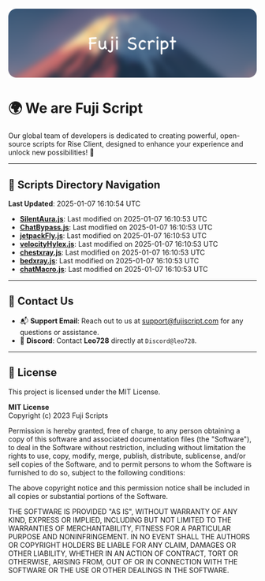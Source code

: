 ![Banner](.github/b.webp)

# 🌍 **We are Fuji Script**

Our global team of developers is dedicated to creating powerful, open-source scripts for Rise Client, designed to enhance your experience and unlock new possibilities! 🌟

---
<!-- SCRIPTS_NAVIGATION_START -->
## 📂 **Scripts Directory Navigation**

**Last Updated**: 2025-01-07 16:10:54 UTC

- **[SilentAura.js](scripts/SilentAura.js)**: Last modified on 2025-01-07 16:10:53 UTC
- **[ChatBypass.js](scripts/ChatBypass.js)**: Last modified on 2025-01-07 16:10:53 UTC
- **[jetpackFly.js](scripts/jetpackFly.js)**: Last modified on 2025-01-07 16:10:53 UTC
- **[velocityHylex.js](scripts/velocityHylex.js)**: Last modified on 2025-01-07 16:10:53 UTC
- **[chestxray.js](scripts/chestxray.js)**: Last modified on 2025-01-07 16:10:53 UTC
- **[bedxray.js](scripts/bedxray.js)**: Last modified on 2025-01-07 16:10:53 UTC
- **[chatMacro.js](scripts/chatMacro.js)**: Last modified on 2025-01-07 16:10:53 UTC

<!-- SCRIPTS_NAVIGATION_END -->

---

## 💬 **Contact Us**  
- 📬 **Support Email**: Reach out to us at [support@fujiscript.com](mailto:support@fujiscript.com) for any questions or assistance.  
- 💬 **Discord**: Contact **Leo728** directly at `Discord@leo728`.

---

## 📜 **License**

This project is licensed under the MIT License.  

**MIT License**  
Copyright (c) 2023 Fuji Scripts  

Permission is hereby granted, free of charge, to any person obtaining a copy of this software and associated documentation files (the "Software"), to deal in the Software without restriction, including without limitation the rights to use, copy, modify, merge, publish, distribute, sublicense, and/or sell copies of the Software, and to permit persons to whom the Software is furnished to do so, subject to the following conditions:  

The above copyright notice and this permission notice shall be included in all copies or substantial portions of the Software.  

THE SOFTWARE IS PROVIDED "AS IS", WITHOUT WARRANTY OF ANY KIND, EXPRESS OR IMPLIED, INCLUDING BUT NOT LIMITED TO THE WARRANTIES OF MERCHANTABILITY, FITNESS FOR A PARTICULAR PURPOSE AND NONINFRINGEMENT. IN NO EVENT SHALL THE AUTHORS OR COPYRIGHT HOLDERS BE LIABLE FOR ANY CLAIM, DAMAGES OR OTHER LIABILITY, WHETHER IN AN ACTION OF CONTRACT, TORT OR OTHERWISE, ARISING FROM, OUT OF OR IN CONNECTION WITH THE SOFTWARE OR THE USE OR OTHER DEALINGS IN THE SOFTWARE.  
